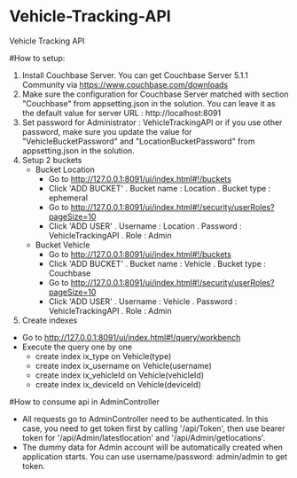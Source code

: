 # Vehicle-Tracking-API
Vehicle Tracking API

#How to setup:
1. Install Couchbase Server. You can get Couchbase Server 5.1.1 Community via https://www.couchbase.com/downloads
2. Make sure the configuration for Couchbase Server matched with section "Couchbase" from appsetting.json in the solution. You can leave it as the default value for server URL : http://localhost:8091
3. Set password for Administrator : VehicleTrackingAPI or if you use other password, make sure you update the value for "VehicleBucketPassword" and "LocationBucketPassword" from appsetting.json in the solution.
4. Setup 2 buckets 
	- Bucket Location
		+ Go to http://127.0.0.1:8091/ui/index.html#!/buckets
		+ Click 'ADD BUCKET' 
			. Bucket name : Location
			. Bucket type : ephemeral
		+ Go to http://127.0.0.1:8091/ui/index.html#!/security/userRoles?pageSize=10
		+ Click 'ADD USER'
			. Username : Location
			. Password : VehicleTrackingAPI
			. Role     : Admin
	- Bucket Vehicle
		+ Go to http://127.0.0.1:8091/ui/index.html#!/buckets
		+ Click 'ADD BUCKET' 
			. Bucket name : Vehicle
			. Bucket type : Couchbase
		+ Go to http://127.0.0.1:8091/ui/index.html#!/security/userRoles?pageSize=10
		+ Click 'ADD USER'
			. Username : Vehicle
			. Password : VehicleTrackingAPI
			. Role     : Admin
5. Create indexes             
- Go to http://127.0.0.1:8091/ui/index.html#!/query/workbench
- Execute the query one by one 
	+ create index ix_type on Vehicle(type)
	+ create index ix_username on Vehicle(username)
	+ create index ix_vehicleId on Vehicle(vehicleId)
	+ create index ix_deviceId on Vehicle(deviceId)
	
#How to consume api in AdminController
- All requests go to AdminController need to be authenticated. In this case, you need to get token first by calling '/api/Token', then use bearer token for '/api/Admin/latestlocation' and '/api/Admin/getlocations'.
- The dummy data for Admin account will be automatically created when application starts. You can use username/password: admin/admin to get token.